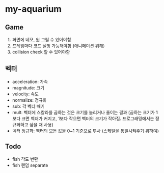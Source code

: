 # my-aquarium


## Game
1. 화면에 네모, 원 그릴 수 있어야함
2. 프레임마다 코드 실행 가능해야함 (애니메이션 위해)
3. collision check 할 수 있어야함



## 벡터

- acceleration: 가속
- magnitude: 크기
- velocity: 속도
- normalize: 정규화
- sub: 각 벡터 빼기
- mult: 벡터에 스칼라를 곱하는 것은 크기를 늘리거나 줄이는 결과 (곱하는 크기가 1보다 크면 벡터가 커지고, 1보다 작으면 벡터의 크기가 작아짐. 프로그래밍에서는 정규화하고 싶을 때 사용)
- 벡터 정규화: 벡터의 모든 값을 0~1 기준으로 투사 (스케일을 통일시켜주기 위하여)


## Todo
- fish 각도 변환
- fish 랜덤 separate 
